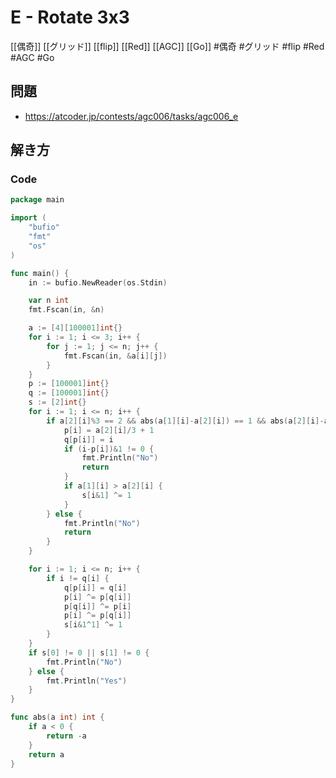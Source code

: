 # E - Rotate 3x3
[[偶奇]] [[グリッド]] [[flip]] [[Red]] [[AGC]] [[Go]]
#偶奇 #グリッド #flip #Red #AGC #Go 

## 問題
- https://atcoder.jp/contests/agc006/tasks/agc006_e

## 解き方
### Code
```go
package main

import (
	"bufio"
	"fmt"
	"os"
)

func main() {
	in := bufio.NewReader(os.Stdin)

	var n int
	fmt.Fscan(in, &n)

	a := [4][100001]int{}
	for i := 1; i <= 3; i++ {
		for j := 1; j <= n; j++ {
			fmt.Fscan(in, &a[i][j])
		}
	}
	p := [100001]int{}
	q := [100001]int{}
	s := [2]int{}
	for i := 1; i <= n; i++ {
		if a[2][i]%3 == 2 && abs(a[1][i]-a[2][i]) == 1 && abs(a[2][i]-a[3][i]) == 1 {
			p[i] = a[2][i]/3 + 1
			q[p[i]] = i
			if (i-p[i])&1 != 0 {
				fmt.Println("No")
				return
			}
			if a[1][i] > a[2][i] {
				s[i&1] ^= 1
			}
		} else {
			fmt.Println("No")
			return
		}
	}

	for i := 1; i <= n; i++ {
		if i != q[i] {
			q[p[i]] = q[i]
			p[i] ^= p[q[i]]
			p[q[i]] ^= p[i]
			p[i] ^= p[q[i]]
			s[i&1^1] ^= 1
		}
	}
	if s[0] != 0 || s[1] != 0 {
		fmt.Println("No")
	} else {
		fmt.Println("Yes")
	}
}

func abs(a int) int {
	if a < 0 {
		return -a
	}
	return a
}
```